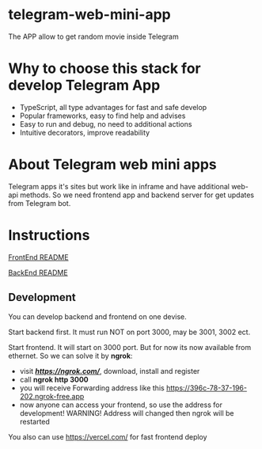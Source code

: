 # telegram-web-mini-app
The APP allow to get random movie inside Telegram

# Why to choose this stack for develop Telegram App
- TypeScript, all type advantages for fast and safe develop
- Popular frameworks, easy to find help and advises
- Easy to run and debug, no need to additional actions
- Intuitive decorators, improve readability

# About Telegram web mini apps
Telegram apps it's sites but work like in inframe and have additional web-api methods.
So we need frontend app and backend server for get updates from Telegram bot.

# Instructions
[FrontEnd README](./telegram-mini-apps-frontend/README.md)

[BackEnd README](./telegram-mini-apps-backend/README.md)

## Development
You can develop backend and frontend on one devise.

Start backend first. It must run NOT on port 3000, may be 3001, 3002 ect.

Start frontend. It will start on 3000 port. But for now its now available from ethernet. So we can solve it by **ngrok**:
- visit ***https://ngrok.com/***, download, install and register
- call **ngrok http 3000**
- you will receive Forwarding address like this https://396c-78-37-196-202.ngrok-free.app
- now anyone can access your frontend, so use the address for development! WARNING! Address will changed then ngrok will be restarted

You also can use https://vercel.com/ for fast frontend deploy 

